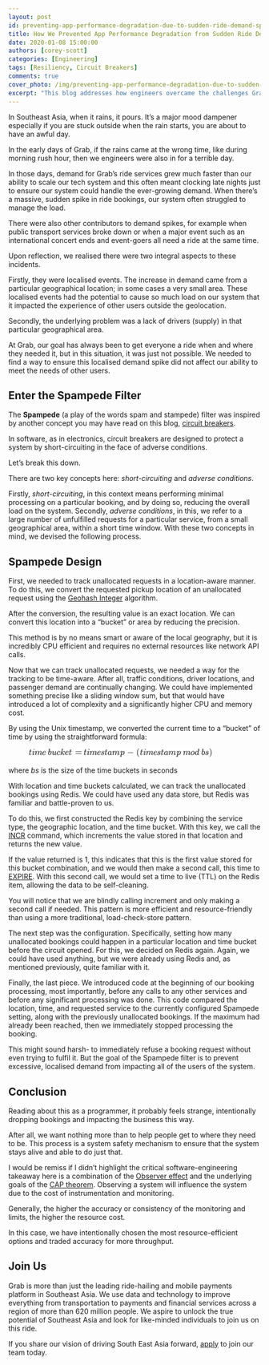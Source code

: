 ```yaml
---
layout: post
id: preventing-app-performance-degradation-due-to-sudden-ride-demand-spikes
title: How We Prevented App Performance Degradation from Sudden Ride Demand Spikes
date: 2020-01-08 15:00:00
authors: [corey-scott]
categories: [Engineering]
tags: [Resiliency, Circuit Breakers]
comments: true
cover_photo: /img/preventing-app-performance-degradation-due-to-sudden-ride-demand-spikes/cover.jpg
excerpt: "This blog addresses how engineers overcame the challenges Grab faced during the initial days due to sudden spike in ride demand."
---
```


In Southeast Asia, when it rains, it pours. It’s a major mood dampener especially if you are stuck outside when the rain starts, you are about to have an awful day.

In the early days of Grab, if the rains came at the wrong time, like during morning rush hour, then we engineers were also in for a terrible day.

In those days, demand for Grab’s ride services grew much faster than our ability to scale our tech system and this often meant clocking late nights just to ensure our system could handle the ever-growing demand. When there’s a massive, sudden spike in ride bookings, our system often struggled to manage the load.

There were also other contributors to demand spikes, for example when public transport services broke down or when a major event such as an international concert ends and event-goers all need a ride at the same time.

Upon reflection, we realised there were two integral aspects to these incidents.

Firstly, they were localised events. The increase in demand came from a particular geographical location; in some cases a very small area. These localised events had the potential to cause so much load on our system that it impacted the experience of other users outside the geolocation.

Secondly, the underlying problem was a lack of drivers (supply) in that particular geographical area.

At Grab, our goal has always been to get everyone a ride when and where they needed it, but in this situation, it was just not possible. We needed to find a way to ensure this localised demand spike did not affect our ability to meet the needs of other users.

## Enter the Spampede Filter

The **Spampede** (a play of the words spam and stampede) filter was inspired by another concept you may have read on this blog, [circuit breakers](https://engineering.grab.com/designing-resilient-systems-part-1).

In software, as in electronics, circuit breakers are designed to protect a system by short-circuiting in the face of adverse conditions.

Let’s break this down.

There are two key concepts here: _short-circuiting_ and _adverse conditions_.

Firstly, _short-circuiting_, in this context means performing minimal processing on a particular booking, and by doing so, reducing the overall load on the system. Secondly, _adverse conditions_, in this, we refer to a large number of unfulfilled requests for a particular service, from a small geographical area, within a short time window. With these two concepts in mind, we devised the following process.

## Spampede Design

First, we needed to track unallocated requests in a location-aware manner. To do this, we convert the requested pickup location of an unallocated request using the [Geohash Integer](https://github.com/corsc/go-geohash) algorithm.  

After the conversion, the resulting value is an exact location. We can convert this location into a “bucket” or area by reducing the precision.

This method is by no means smart or aware of the local geography, but it is incredibly CPU efficient and requires no external resources like network API calls.

Now that we can track unallocated requests, we needed a way for the tracking to be time-aware. After all, traffic conditions, driver locations, and passenger demand are continually changing. We could have implemented something precise like a sliding window sum, but that would have introduced a lot of complexity and a significantly higher CPU and memory cost.

By using the Unix timestamp, we converted the current time to a “bucket” of time by using the straightforward formula:

<div class="post-image-section">
  <figure>
    <img alt="Event Sourcing" src="/img/preventing-app-performance-degradation-due-to-sudden-ride-demand-spikes/image1.png" />
      </figure>
</div>

where _bs_ is the size of the time buckets in seconds

With location and time buckets calculated, we can track the unallocated bookings using Redis. We could have used any data store, but Redis was familiar and battle-proven to us.

To do this, we first constructed the Redis key by combining the service type, the geographic location, and the time bucket. With this key, we call the [INCR](https://redis.io/commands/incr) command, which increments the value stored in that location and returns the new value.

If the value returned is 1, this indicates that this is the first value stored for this bucket combination, and we would then make a second call, this time to [EXPIRE](https://redis.io/commands/expire). With this second call, we would set a time to live (TTL) on the Redis item, allowing the data to be self-cleaning.

You will notice that we are blindly calling increment and only making a second call if needed. This pattern is more efficient and resource-friendly than using a more traditional, load-check-store pattern.

The next step was the configuration. Specifically, setting how many unallocated bookings could happen in a particular location and time bucket before the circuit opened. For this, we decided on Redis again. Again, we could have used anything, but we were already using Redis and, as mentioned previously, quite familiar with it.

Finally, the last piece. We introduced code at the beginning of our booking processing, most importantly, before any calls to any other services and before any significant processing was done. This code compared the location, time, and requested service to the currently configured Spampede setting, along with the previously unallocated bookings. If the maximum had already been reached, then we immediately stopped processing the booking.

This might sound harsh- to immediately refuse a booking request without even trying to fulfil it. But the goal of the Spampede filter is to prevent excessive, localised demand from impacting all of the users of the system.

## Conclusion

Reading about this as a programmer, it probably feels strange, intentionally dropping bookings and impacting the business this way.

After all, we want nothing more than to help people get to where they need to be. This process is a system safety mechanism to ensure that the system stays alive and able to do just that.

I would be remiss if I didn’t highlight the critical software-engineering takeaway here is a combination of the [Observer effect](https://en.wikipedia.org/wiki/Observer_effect_(physics)) and the underlying goals of the [CAP theorem](https://en.wikipedia.org/wiki/CAP_theorem). Observing a system will influence the system due to the cost of instrumentation and monitoring.

Generally, the higher the accuracy or consistency of the monitoring and limits, the higher the resource cost.

In this case, we have intentionally chosen the most resource-efficient options and traded accuracy for more throughput.

## Join Us

Grab is more than just the leading ride-hailing and mobile payments platform in Southeast Asia. We use data and technology to improve everything from transportation to payments and financial services across a region of more than 620 million people. We aspire to unlock the true potential of Southeast Asia and look for like-minded individuals to join us on this ride.

If you share our vision of driving South East Asia forward, [apply](https://grab.careers/jobs/) to join our team today.
